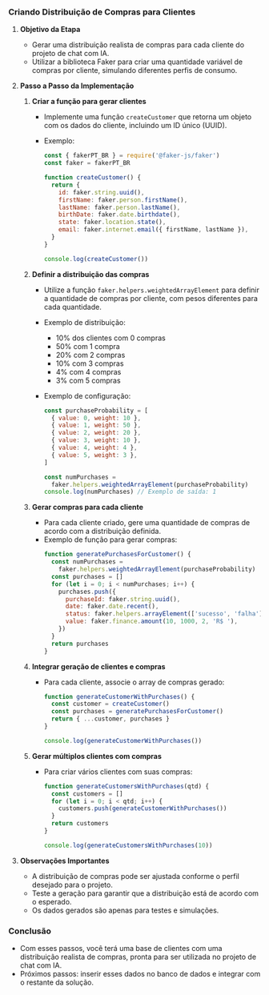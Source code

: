 ### Criando Distribuição de Compras para Clientes

1. **Objetivo da Etapa**

   - Gerar uma distribuição realista de compras para cada cliente do projeto de chat com IA.
   - Utilizar a biblioteca Faker para criar uma quantidade variável de compras por cliente, simulando diferentes perfis de consumo.

2. **Passo a Passo da Implementação**

   1. **Criar a função para gerar clientes**

      - Implemente uma função `createCustomer` que retorna um objeto com os dados do cliente, incluindo um ID único (UUID).
      - Exemplo:

        ```js
        const { fakerPT_BR } = require('@faker-js/faker')
        const faker = fakerPT_BR

        function createCustomer() {
          return {
            id: faker.string.uuid(),
            firstName: faker.person.firstName(),
            lastName: faker.person.lastName(),
            birthDate: faker.date.birthdate(),
            state: faker.location.state(),
            email: faker.internet.email({ firstName, lastName }),
          }
        }

        console.log(createCustomer())
        ```

   2. **Definir a distribuição das compras**

      - Utilize a função `faker.helpers.weightedArrayElement` para definir a quantidade de compras por cliente, com pesos diferentes para cada quantidade.
      - Exemplo de distribuição:
        - 10% dos clientes com 0 compras
        - 50% com 1 compra
        - 20% com 2 compras
        - 10% com 3 compras
        - 4% com 4 compras
        - 3% com 5 compras
      - Exemplo de configuração:

        ```js
        const purchaseProbability = [
          { value: 0, weight: 10 },
          { value: 1, weight: 50 },
          { value: 2, weight: 20 },
          { value: 3, weight: 10 },
          { value: 4, weight: 4 },
          { value: 5, weight: 3 },
        ]

        const numPurchases =
          faker.helpers.weightedArrayElement(purchaseProbability)
        console.log(numPurchases) // Exemplo de saída: 1
        ```

   3. **Gerar compras para cada cliente**

      - Para cada cliente criado, gere uma quantidade de compras de acordo com a distribuição definida.
      - Exemplo de função para gerar compras:
        ```js
        function generatePurchasesForCustomer() {
          const numPurchases =
            faker.helpers.weightedArrayElement(purchaseProbability)
          const purchases = []
          for (let i = 0; i < numPurchases; i++) {
            purchases.push({
              purchaseId: faker.string.uuid(),
              date: faker.date.recent(),
              status: faker.helpers.arrayElement(['sucesso', 'falha']),
              value: faker.finance.amount(10, 1000, 2, 'R$ '),
            })
          }
          return purchases
        }
        ```

   4. **Integrar geração de clientes e compras**

      - Para cada cliente, associe o array de compras gerado:

        ```js
        function generateCustomerWithPurchases() {
          const customer = createCustomer()
          const purchases = generatePurchasesForCustomer()
          return { ...customer, purchases }
        }

        console.log(generateCustomerWithPurchases())
        ```

   5. **Gerar múltiplos clientes com compras**

      - Para criar vários clientes com suas compras:

        ```js
        function generateCustomersWithPurchases(qtd) {
          const customers = []
          for (let i = 0; i < qtd; i++) {
            customers.push(generateCustomerWithPurchases())
          }
          return customers
        }

        console.log(generateCustomersWithPurchases(10))
        ```

3. **Observações Importantes**

   - A distribuição de compras pode ser ajustada conforme o perfil desejado para o projeto.
   - Teste a geração para garantir que a distribuição está de acordo com o esperado.
   - Os dados gerados são apenas para testes e simulações.

### Conclusão

- Com esses passos, você terá uma base de clientes com uma distribuição realista de compras, pronta para ser utilizada no projeto de chat com IA.
- Próximos passos: inserir esses dados no banco de dados e integrar com o restante da solução.
